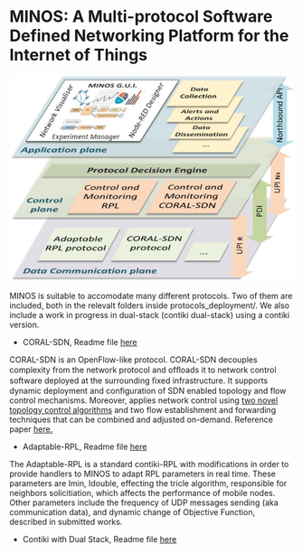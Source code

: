 # MINOS: A Multi-protocol Software Defined Networking Platform for the Internet of Things

![MINOS Architecture](/MINOSArchitecturev4.jpg)

MINOS is suitable to accomodate many different protocols.
Two of them are included, both in the relevalt folders inside protocols_deployment/. We also include a work in progress in dual-stack (contiki dual-stack) using a contiki version.

* CORAL-SDN, Readme file [here](/protocols_deployment/CORAL-SDN_dataplane/readme.md)

CORAL-SDN is an OpenFlow-like protocol. CORAL-SDN decouples complexity from the network protocol and ofﬂoads it to network control software deployed at the surrounding ﬁxed infrastructure. It supports dynamic deployment and configuration of SDN enabled topology and flow control mechanisms. Moreover, applies network control using [two novel topology control algorithms](https://www.researchgate.net/publication/321736253_Software_defined_topology_control_strategies_for_the_Internet_of_Things) and two flow establishment and forwarding techniques that can be combined and adjusted on-demand. Reference paper [here.](https://www.researchgate.net/publication/321741443_CORAL-SDN_A_software-defined_networking_solution_for_the_Internet_of_Things)
* Adaptable-RPL, Readme file [here](/protocols_deployment/adaptable-rpl/readme.md)

The Adaptable-RPL is a standard contiki-RPL with modifications in order to provide handlers to MINOS to adapt RPL parameters in real time. These parameters are Imin, Idouble, effecting the tricle algorithm, responsible for neighbors solicitiation, which affects the performance of mobile nodes. Other parameters include the frequency of UDP messages sending (aka communication data), and dynamic change of Objective Function, described in submitted works.
* Contiki with Dual Stack, Readme file [here](/protocols_deployment/contiki-dual/README.md)

